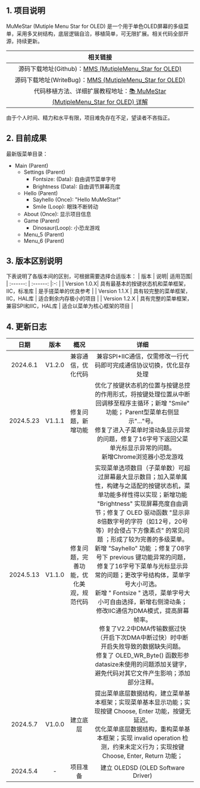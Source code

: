 ## 1. 项目说明

MuMeStar (Mutiple Menu Star for OLED) 是一个用于单色OLED屏幕的多级菜单，采用多叉树结构，底层逻辑自洽，移植简单，可无限扩展。相关代码全部开源，持续更新。

| 相关链接 |
| :------: |
| 源码下载地址(Github)：[MMS (MutipleMenu_Star for OLED) ](https://github.com/13081032491/MuMeStar) |
| 源码下载地址(WriteBug)：[MMS (MutipleMenu_Star for OLED) ](https://www.writebug.com/code/74f70a1e-1c04-11ef-a772-0242c0a81018)  |
|代码移植方法、详细扩展教程地址：[📚 MuMeStar (MutipleMenu_Star for OLED) 详解](https://www.writebug.com/article/2b4ea580-1bfe-11ef-a772-0242c0a81018) |

由于个人时间、精力和水平有限，项目难免存在不足，望读者不吝指正。

## 2. 目前成果
 
最新版菜单目录：
- Main (Parent)
	- Settings (Parent)
		- Fontsize: (Data): 自由调节菜单字号
		- Brightness (Data): 自由调节屏幕亮度
	- Hello (Parent)
		- Sayhello (Once): "Hello MuMeStar!"
		- Smile (Loop): 眼珠不断转动 
	- About (Once): 显示项目信息
	- Game (Parent)
		- Dinosaur(Loop): 小恐龙游戏 
	- Menu_5 (Parent)
	- Menu_6 (Parent)

## 3. 版本区别说明
下表说明了各版本间的区别，可根据需要选择合适版本：
 | 版本 | 说明| 适用范围|
 | :------: | :------: |:-: |
 | Version 1.0.X| 具有最基本的按键状态机和菜单框架，IIC，标准库 | 是手搓菜单的优良参考 |
 | Version 1.1.X | 具有较完整的菜单框架，IIC，HAL库 | 适合剩余内存极小的项目 |
 | Version 1.2.X | 具有完整的菜单框架，兼容SPI和IIC，HAL库 | 适合以菜单为核心框架的项目 |

## 4. 更新日志

| 日期 | 版本 | 概况 | 详细 | 
| :------: | :------: | :------: | :------: |
| 2024.6.1 | V1.2.0 | 兼容通信，优化代码 | 兼容SPI+IIC通信，仅需修改一行代码即可完成通信协议切换，优化显存处理 |
| 2024.5.23 | V1.1.1 | 修复问题，新增功能 | 优化了按键状态机的位置与按键总控的作用形式，将按键处理位置从中断回调移至程序主循环；新增 "Smile" 功能； Parent型菜单右侧显示"..."号。<br>修复了进入子菜单时滑动条显示异常的问题，修复了16字号下返回父菜单光标显示异常的问题。<br> 新增Chrome浏览器小恐龙游戏 |
| 2024.5.13 | V1.1.0 | 修复问题，完善功能，优化美观，规范代码 | 实现菜单选项数目（子菜单数）可超过屏幕最大显示数目；加入菜单属性，构建与之适配的按键状态机，菜单功能多样性得以实现；新增功能 "Brightness" 实现屏幕亮度自由调节；修复了 OLED 驱动函数 "显示非8倍数字号的字符（如12号，20号等）时会侵占下方像素点" 的常见问题 ；形成了较为完善的多级菜单。<br>新增 "Sayhello" 功能 ；修复了08字号下 previous 键功能异常的问题，修复了16字号下菜单与光标显示异常的问题；更改字号结构体，菜单字号大小可选。<br>新增 " Fontsize " 选项，菜单字号大小可自由选择，新增右侧滑动条； 修改IIC通信为DMA模式，提高屏幕帧率。<br> 修复了V2.2中DMA传输数据过快（开启下次DMA中断过快）时中断开启失败导致的数据缺失问题。<br> 修复了 OLED_WR_Byte() 函数形参datasize未使用的问题添加关键字，避免代码对其它文件产生影响；添加部分注释。 |
| 2024.5.7 | V1.0.0 | 建立底层 |提出菜单底层数据结构，建立菜单基本框架；实现菜单基本显示功能；实现按键 Choose, Enter 功能，按键无延迟。<br>优化菜单底层数据结构，重构菜单基本框架；实现 invalid operation 检测，约束未定义行为；实现按键 Choose, Enter, Return 功能；|
| 2024.5.4 | - | 项目准备 | 建立 OLEDSD (OLED Software Driver) |




